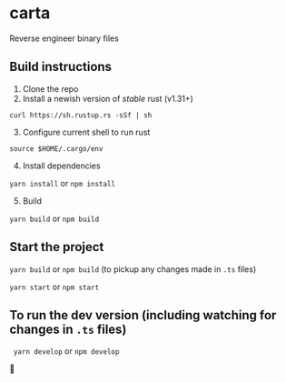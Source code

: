 # carta

Reverse engineer binary files

## Build instructions
1. Clone the repo
2. Install a newish version of *stable* rust (v1.31+)

`curl https://sh.rustup.rs -sSf | sh `

3. Configure current shell to run rust

`source $HOME/.cargo/env `

4. Install dependencies

` yarn install ` or `npm install`

5.  Build

`yarn build` or `npm build`


## Start the project
`yarn build` or `npm build` (to pickup any changes made in `.ts` files)

` yarn start ` or `npm start`

## To run the dev version (including watching for changes in `.ts` files)
` yarn develop` or `npm develop`

:tada:
